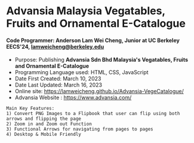 # Advansia Malaysia Vegatables, Fruits and Ornamental E-Catalogue

#### Code Programmer: Anderson Lam Wei Cheng, Junior at UC Berkeley EECS'24, lamweicheng@berkeley.edu

- Purpose: Publishing **Advansia Sdn Bhd Malaysia's Vegatables, Fruits and Ornamental E-Catalogue**
- Programming Language used: HTML, CSS, JavaScript
- Date First Created: March 10, 2023 
- Date Last Updated: March 16, 2023
- Online site: https://lamweicheng.github.io/Advansia-VegeCatalogue/
- Advansia Website : https://www.advansia.com/


~~~
Main Key Features:
1) Convert PNG Images to a Flipbook that user can flip using both arrows and flipping the page 
2) Zoom in and Zoom out Function
3) Functional Arrows for navigating from pages to pages
4) Desktop & Mobile Friendly 
~~~

